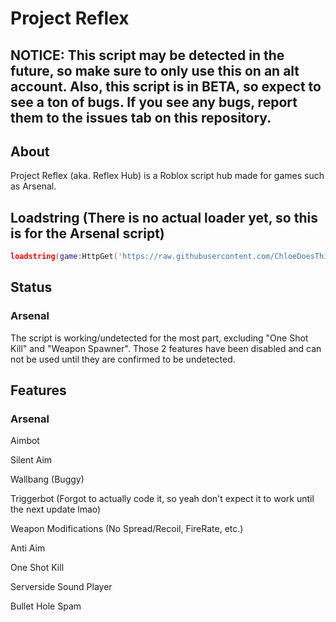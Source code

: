# Project Reflex

## NOTICE: This script may be detected in the future, so make sure to only use this on an alt account. Also, this script is in BETA, so expect to see a ton of bugs. If you see any bugs, report them to the issues tab on this repository.

## About
Project Reflex (aka. Reflex Hub) is a Roblox script hub made for games such as Arsenal.

## Loadstring (There is no actual loader yet, so this is for the Arsenal script)
```lua
loadstring(game:HttpGet('https://raw.githubusercontent.com/ChloeDoesThings/ProjectReflex/main/arsenal.lua'))()
```

## Status
### Arsenal
The script is working/undetected for the most part, excluding "One Shot Kill" and "Weapon Spawner". Those 2 features have been disabled and can not be used until they are confirmed to be undetected.

## Features
### Arsenal
Aimbot

Silent Aim

Wallbang (Buggy)

Triggerbot (Forgot to actually code it, so yeah don't expect it to work until the next update lmao)

Weapon Modifications (No Spread/Recoil, FireRate, etc.)

Anti Aim

One Shot Kill

Serverside Sound Player

Bullet Hole Spam
